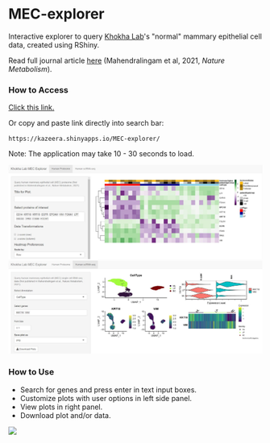 # MEC-explorer
Interactive explorer to query [Khokha Lab](https://khokhalab.ca/)'s "normal" mammary epithelial cell data, created using RShiny. 

Read full journal article [here](https://www.nature.com/articles/s42255-021-00388-6) (Mahendralingam et al, 2021, *Nature Metabolism*).

### How to Access 
[Click this link.](https://kazeera.shinyapps.io/MEC-explorer/)

Or copy and paste link directly into search bar:
``` 
https://kazeera.shinyapps.io/MEC-explorer/
```
Note: The application may take 10 - 30 seconds to load.

![](images/preview_human_proteome.JPG?raw=true)
![](images/preview_scRNA.JPG?raw=true)

### How to Use
* Search for genes and press enter in text input boxes.
* Customize plots with user options in left side panel. 
* View plots in right panel.
* Download plot and/or data.

![](https://github.com/kazeera/MEC-explorer/blob/master/something.JPG?raw=true)
